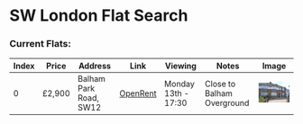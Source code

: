 # SW London Flat Search


### Current Flats:

| Index | Price | Address | Link | Viewing | Notes | Image |
|---------| -------|-------|-------|-------|-------|-------|
| 0 | £2,900 | Balham Park Road, SW12 | [OpenRent](bit.ly/3GDvQNm) | Monday 13th - 17:30  | Close to Balham Overground | ![](images/0.JPG)


